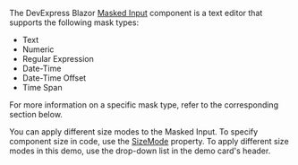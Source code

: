 The DevExpress Blazor [Masked Input](https://docs.devexpress.com/Blazor/DevExpress.Blazor.DxMaskedInput-1) component is a text editor that supports the following mask types:

* Text 
* Numeric 
* Regular Expression 
* Date-Time 
* Date-Time Offset
* Time Span

For more information on a specific mask type, refer to the corresponding section below.

You can apply different size modes to the Masked Input. To specify component size in code, use the [SizeMode](https://docs.devexpress.com/Blazor/DevExpress.Blazor.Base.DxDataEditor-1.SizeMode) property. To apply different size modes in this demo, use the drop-down list in the demo card's header.
